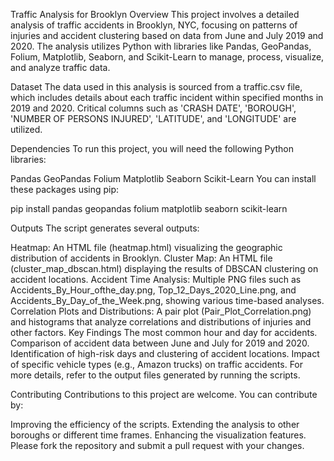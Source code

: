 Traffic Analysis for Brooklyn
Overview
This project involves a detailed analysis of traffic accidents in Brooklyn, NYC, focusing on patterns of injuries and accident clustering based on data from June and July 2019 and 2020. The analysis utilizes Python with libraries like Pandas, GeoPandas, Folium, Matplotlib, Seaborn, and Scikit-Learn to manage, process, visualize, and analyze traffic data.

Dataset
The data used in this analysis is sourced from a traffic.csv file, which includes details about each traffic incident within specified months in 2019 and 2020. Critical columns such as 'CRASH DATE', 'BOROUGH', 'NUMBER OF PERSONS INJURED', 'LATITUDE', and 'LONGITUDE' are utilized.

Dependencies
To run this project, you will need the following Python libraries:

Pandas
GeoPandas
Folium
Matplotlib
Seaborn
Scikit-Learn
You can install these packages using pip:

pip install pandas geopandas folium matplotlib seaborn scikit-learn

Outputs
The script generates several outputs:

Heatmap: An HTML file (heatmap.html) visualizing the geographic distribution of accidents in Brooklyn.
Cluster Map: An HTML file (cluster_map_dbscan.html) displaying the results of DBSCAN clustering on accident locations.
Accident Time Analysis: Multiple PNG files such as Accidents_By_Hour_ofthe_day.png, Top_12_Days_2020_Line.png, and Accidents_By_Day_of_the_Week.png, showing various time-based analyses.
Correlation Plots and Distributions: A pair plot (Pair_Plot_Correlation.png) and histograms that analyze correlations and distributions of injuries and other factors.
Key Findings
The most common hour and day for accidents.
Comparison of accident data between June and July for 2019 and 2020.
Identification of high-risk days and clustering of accident locations.
Impact of specific vehicle types (e.g., Amazon trucks) on traffic accidents.
For more details, refer to the output files generated by running the scripts.

Contributing
Contributions to this project are welcome. You can contribute by:

Improving the efficiency of the scripts.
Extending the analysis to other boroughs or different time frames.
Enhancing the visualization features.
Please fork the repository and submit a pull request with your changes.
